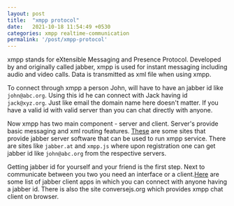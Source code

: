```yaml
---
layout: post
title:  "xmpp protocol"
date:   2021-10-18 11:54:49 +0530
categories: xmpp realtime-communication
permalink: '/post/xmpp-protocol'
---
```


xmpp stands for eXtensible Messaging and Presence Protocol. Developed by and originally called jabber, xmpp is used for instant messaging including audio and video calls. Data is transmitted as xml file when using xmpp.

To connect through xmpp a person John, will have to have an jabber id like `john@abc.org`. Using this id he can connect with Jack having id `jack@xyz.org`. Just like email the domain name here doesn't matter. If you have a valid id with valid server than you can chat directly with anyone.

Now xmpp has two main component - server and client. Server's provide basic messaging and xml routing features. [These](https://xmpp.org/software/servers/) are some sites that provide jabber server software that can be used to run xmpp service. There are sites like `jabber.at` and `xmpp.js` where upon registration one can get jabber id like `john@abc.org` from the respective servers.

Getting jabber id for yourself and your friend is the first step. Next to communicate between you two you need an interface or a client.[Here](https://xmpp.org/software/clients/) are some list of jabber client apps in which you can connect with anyone having a jabber id. There is also the site conversejs.org which provides xmpp chat client on browser. 